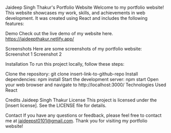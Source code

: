 Jaideep Singh Thakur's Portfolio Website
Welcome to my portfolio website! This website showcases my work, skills, and achievements in web development. It was created using React and includes the following features:

Demo
Check out the live demo of my website here.
https://jaideepthakur.netlify.app/

Screenshots
Here are some screenshots of my portfolio website:
<img src=""></img>
Screenshot 1
Screenshot 2

Installation
To run this project locally, follow these steps:

Clone the repository: git clone insert-link-to-github-repo
Install dependencies: npm install
Start the development server: npm start
Open your web browser and navigate to http://localhost:3000/
Technologies Used
React

Credits
Jaideep Singh Thakur
License
This project is licensed under the [insert license]. See the LICENSE file for details.

Contact
If you have any questions or feedback, please feel free to contact me at jaideepst0101@gmail.com. Thank you for visiting my portfolio website!




